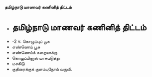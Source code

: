 **தமிழ்நாடு மாணவர் கணினித் திட்டம்**
- # தமிழ்நாடு மாணவர் கணினித் திட்டம்
- -2 v. கொழுப்புப் பூசு
- எண்ணெய் பூசு
- எண்ணெய்க் கறையாக்கு
- கொழுப்பினால் மாசுபடுத்து
- மசகிடு
- குதிரைக்குக் குளம்புநோய் வருவி.

